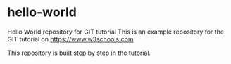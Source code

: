 # hello-world
Hello World repository for GIT tutorial
This is an example repository for the GIT tutorial on https://www.w3schools.com

This repository is built step by step in the tutorial.